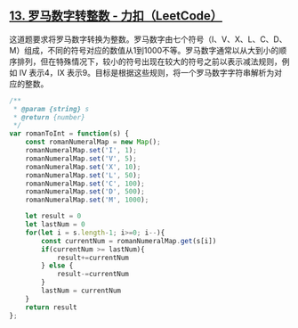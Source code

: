 ## [13. 罗马数字转整数 - 力扣（LeetCode）](https://leetcode.cn/problems/roman-to-integer/description/?envType=study-plan-v2&envId=top-interview-150)

<audio src="C:\Users\10691\Downloads\这道题要求将罗马数字转换为整数.mp3"></audio>

这道题要求将罗马数字转换为整数。罗马数字由七个符号（I、V、X、L、C、D、M）组成，不同的符号对应的数值从1到1000不等。罗马数字通常以从大到小的顺序排列，但在特殊情况下，较小的符号出现在较大的符号之前以表示减法规则，例如 IV 表示4，IX 表示9。目标是根据这些规则，将一个罗马数字字符串解析为对应的整数。

<audio src="C:\Users\10691\Downloads\解题方案采用逆序遍历和一个哈希.mp3"></audio>

```js
/**
 * @param {string} s
 * @return {number}
 */
var romanToInt = function(s) {
    const romanNumeralMap = new Map();
    romanNumeralMap.set('I', 1);
    romanNumeralMap.set('V', 5);
    romanNumeralMap.set('X', 10);
    romanNumeralMap.set('L', 50);
    romanNumeralMap.set('C', 100);
    romanNumeralMap.set('D', 500);
    romanNumeralMap.set('M', 1000);

    let result = 0
    let lastNum = 0
    for(let i = s.length-1; i>=0; i--){
        const currentNum = romanNumeralMap.get(s[i])
        if(currentNum >= lastNum){
            result+=currentNum
        } else {
            result-=currentNum
        }
        lastNum = currentNum
    }
    return result
};
```

